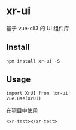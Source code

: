 # xr-ui
基于 vue-cli3 的 UI 组件库

## Install
```
npm install xr-ui -S
```

## Usage
```
import XrUI from 'xr-ui'
Vue.use(XrUI)
```
在项目中使用
```
<xr-test></xr-test>
```